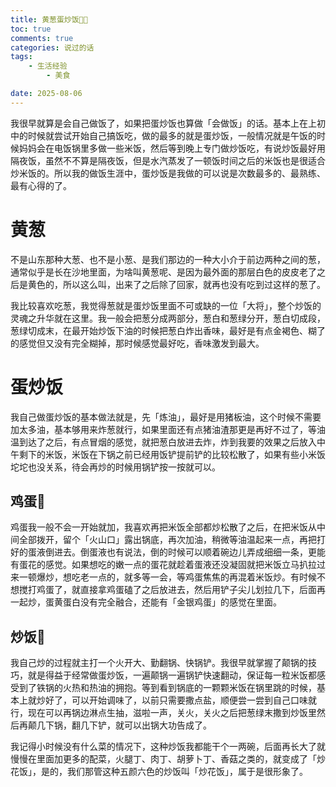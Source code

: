 ```yaml
---
title: 黄葱蛋炒饭🍳🍚
toc: true
comments: true
categories: 说过的话
tags: 
	- 生活经验
        - 美食

date: 2025-08-06
---
```


我很早就算是会自己做饭了，如果把蛋炒饭也算做「会做饭」的话。基本上在上初中的时候就尝试开始自己搞饭吃，做的最多的就是蛋炒饭，一般情况就是午饭的时候妈妈会在电饭锅里多做一些米饭，然后等到晚上专门做炒饭吃，有说炒饭最好用隔夜饭，虽然不不算是隔夜饭，但是水汽蒸发了一顿饭时间之后的米饭也是很适合炒米饭的。所以我的做饭生涯中，蛋炒饭是我做的可以说是次数最多的、最熟练、最有心得的了。

# 黄葱

不是山东那种大葱、也不是小葱、是我们那边的一种大小介于前边两种之间的葱，通常似乎是长在沙地里面，为啥叫黄葱呢、是因为最外面的那层白色的皮皮老了之后是黄色的，所以这么叫，出来了之后除了回家，就再也没有吃到过这样的葱了。

我比较喜欢吃葱，我觉得葱就是蛋炒饭里面不可或缺的一位「大将」，整个炒饭的灵魂之升华就在这里。我一般会把葱分成两部分，葱白和葱绿分开，葱白切成段，葱绿切成末，在最开始炒饭下油的时候把葱白炸出香味，最好是有点金褐色、糊了的感觉但又没有完全糊掉，那时候感觉最好吃，香味激发到最大。

# 蛋炒饭

我自己做蛋炒饭的基本做法就是，先「炼油」，最好是用猪板油，这个时候不需要加太多油，基本够用来炸葱就行，如果里面还有点猪油渣那更是再好不过了，等油温到达了之后，有点冒烟的感觉，就把葱白放进去炸，炸到我要的效果之后放入中午剩下的米饭，米饭在下锅之前已经用饭铲提前铲的比较松散了，如果有些小米饭坨坨也没关系，待会再炒的时候用锅铲按一按就可以。

## 鸡蛋🍳

鸡蛋我一般不会一开始就加，我喜欢再把米饭全部都炒松散了之后，在把米饭从中间全部拨开，留个「火山口」露出锅底，再次加油，稍微等油温起来一点，再把打好的蛋液倒进去。倒蛋液也有说法，倒的时候可以顺着碗边儿弄成细细一条，更能有蛋花的感觉。如果想吃的嫩一点的蛋花就趁着蛋液还没凝固就把米饭立马扒拉过来一顿爆炒，想吃老一点的，就多等一会，等鸡蛋焦焦的再混着米饭炒。有时候不想搅打鸡蛋了，就直接拿鸡蛋磕了之后放进去，然后用铲子尖儿划拉几下，后面再一起炒，蛋黄蛋白没有完全融合，还能有「金银鸡蛋」的感觉在里面。

## 炒饭🍚

我自己炒的过程就主打一个火开大、勤翻锅、快锅铲。我很早就掌握了颠锅的技巧，就是得益于经常做蛋炒饭，一遍颠锅一遍锅铲快速翻动，保证每一粒米饭都感受到了铁锅的火热和热油的拥抱。等到看到锅底的一颗颗米饭在锅里跳的时候，基本上就炒好了，可以开始调味了，以前只需要撒点盐，顺便尝一尝到自己口味就行，现在可以再锅边淋点生抽，滋啦一声，关火，关火之后把葱绿末撒到炒饭里然后再颠几下锅，翻几下铲，就可以出锅大功告成了。

我记得小时候没有什么菜的情况下，这种炒饭我都能干个一两碗，后面再长大了就慢慢在里面加更多的配菜，火腿丁、肉丁、胡萝卜丁、香菇之类的，就变成了「炒花饭」，是的，我们那管这种五颜六色的炒饭叫「炒花饭」，属于是很形象了。
